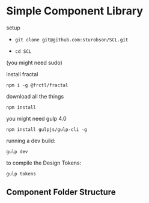# Simple Component Library


setup

- `git clone git@github.com:sturobson/SCL.git`

- `cd SCL`

(you might need sudo)

install fractal

```
npm i -g @frctl/fractal
```

download all the things

```
npm install
```

you might need gulp 4.0

```
npm install gulpjs/gulp-cli -g
```

running a dev build:

```
gulp dev
```

to compile the Design Tokens:

```
gulp tokens
```


## Component Folder Structure
